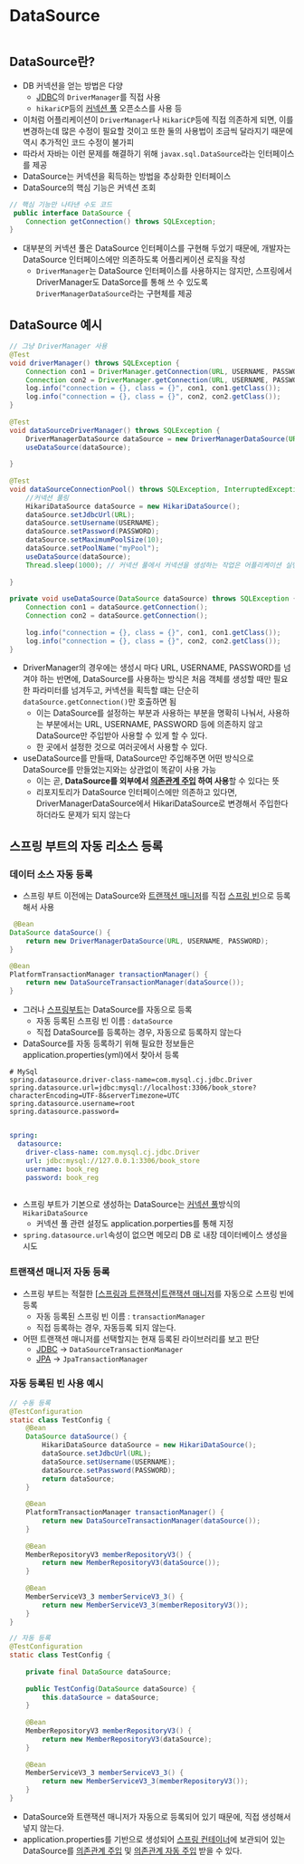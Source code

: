 # DataSource

```table-of-contents
```

##  DataSource란?

- DB 커넥션을 얻는 방법은 다양
	- [JDBC](../JAVA/JDBC.md)의 `DriverManager`를 직접 사용
	- `hikariCP`등의 [커넥션 풀](../CS/커넥션%20풀.md) 오픈소스를 사용 등
- 이처럼 어플리케이션이 `DriverManager`나 `HikariCP`등에 직접 의존하게 되면, 이를 변경하는데 많은 수정이 필요할 것이고 또한 둘의 사용법이 조금씩 달라지기 때문에 역시 추가적인 코드 수정이 불가피
- 따라서 자바는 이런 문제를 해결하기 위해 `javax.sql.DataSource`라는 인터페이스를 제공
- DataSource는 커넥션을 획득하는 방법을 추상화한 인터페이스
- DataSource의 핵심 기능은 커넥션 조회
```java
// 핵심 기능만 나타낸 수도 코드
 public interface DataSource {
    Connection getConnection() throws SQLException;
}
```

- 대부분의 커넥션 풀은 DataSource 인터페이스를 구현해 두었기 때문에, 개발자는 DataSource 인터페이스에만 의존하도록 어플리케이션 로직을 작성
	- `DriverManager`는 DataSource 인터페이스를 사용하지는 않지만, 스프링에서 DriverManager도 DataSorce를 통해 쓰 수 있도록 `DriverManagerDataSource`라는 구현체를 제공

## DataSource 예시

```java
// 그냥 DriverManager 사용
@Test  
void driverManager() throws SQLException {  
    Connection con1 = DriverManager.getConnection(URL, USERNAME, PASSWORD);  
    Connection con2 = DriverManager.getConnection(URL, USERNAME, PASSWORD);  
    log.info("connection = {}, class = {}", con1, con1.getClass());  
    log.info("connection = {}, class = {}", con2, con2.getClass());  
}  
  
@Test  
void dataSourceDriverManager() throws SQLException {  
    DriverManagerDataSource dataSource = new DriverManagerDataSource(URL, USERNAME, PASSWORD);  
    useDataSource(dataSource);  
  
}  
  
@Test  
void dataSourceConnectionPool() throws SQLException, InterruptedException {  
    //커넥션 풀링  
    HikariDataSource dataSource = new HikariDataSource();  
    dataSource.setJdbcUrl(URL);  
    dataSource.setUsername(USERNAME);  
    dataSource.setPassword(PASSWORD);  
    dataSource.setMaximumPoolSize(10);  
    dataSource.setPoolName("myPool");  
    useDataSource(dataSource);  
    Thread.sleep(1000); // 커넥션 풀에서 커넥션을 생성하는 작업은 어플리케이션 실행속도에 영향을 주지 않기 위해 별도의 쓰레드에서 작동 -> 별도의 쓰레드이기 때문에 테스트가 먼저 종료되어 버림... 대기시간을 강제로 주는 것으로 로그 확인 할 수 있도록 함 
  
}  
  
private void useDataSource(DataSource dataSource) throws SQLException {  
    Connection con1 = dataSource.getConnection();  
    Connection con2 = dataSource.getConnection();  
  
    log.info("connection = {}, class = {}", con1, con1.getClass());  
    log.info("connection = {}, class = {}", con2, con2.getClass());  
}
```

- DriverManager의 경우에는 생성시 마다 URL, USERNAME, PASSWORD를 넘겨야 하는 반면에, DataSource를 사용하는 방식은 처음 객체를 생성할 때만 필요한 파라미터를 넘겨두고, 커넥션을 획득할 떄는 단순히 `dataSource.getConnection()`만 호출하면 됨
	- 이는 DataSource를 설정하는 부분과 사용하는 부분을 명확히 나눠서, 사용하는 부분에서는 URL, USERNAME, PASSWORD 등에 의존하지 않고 DataSource만 주입받아 사용할 수 있게 할 수 있다. 
	- 한 곳에서 설정한 것으로 여러곳에서 사용할 수 있다.
- useDataSource를 만들때, DataSource만 주입해주면 어떤 방식으로 DataSource를 만들었는지와는 상관없이 똑같이 사용 가능
	- 이는 곧, **DataSource를 외부에서 [의존관계 주입](../CS/디자인%20패턴/의존관계%20주입.md) 하여 사용**할 수 있다는 뜻
	- 리포지토리가 DataSource 인터페이스에만 의존하고 있다면, DriverManagerDataSource에서 HikariDataSource로 변경해서 주입한다 하더라도 문제가 되지 않는다


## 스프링 부트의 자동 리소스 등록

### 데이터 소스 자동 등록
- 스프링 부트 이전에는 DataSource와 [트랜잭션 매니저](스프링과%20트랜잭션.md)를 직접 [스프링 빈](스프링%20빈.md)으로 등록해서 사용
```java
 @Bean
DataSource dataSource() {
	return new DriverManagerDataSource(URL, USERNAME, PASSWORD);
}

@Bean
PlatformTransactionManager transactionManager() {
	return new DataSourceTransactionManager(dataSource());
}

```

- 그러나 [스프링부트](../미완성%20문서/SpringBoot.md)는 DataSource를 자동으로 등록
	- 자동 등록된 스프링 빈 이름 : `dataSource`
	- 직접 DataSource를 등록하는 경우, 자동으로 등록하지 않는다
- DataSource를 자동 등록하기 위해 필요한 정보들은 application.properties(yml)에서 찾아서 등록
```properties
# MySql  
spring.datasource.driver-class-name=com.mysql.cj.jdbc.Driver  
spring.datasource.url=jdbc:mysql://localhost:3306/book_store?characterEncoding=UTF-8&serverTimezone=UTC  
spring.datasource.username=root
spring.datasource.password=
```

```yml

spring:  
  datasource:  
    driver-class-name: com.mysql.cj.jdbc.Driver  
    url: jdbc:mysql://127.0.0.1:3306/book_store  
    username: book_reg  
    password: book_reg
    
```

- 스프링 부트가 기본으로 생성하는 DataSource는 [커넥션 풀](../CS/커넥션%20풀.md)방식의 `HikariDataSource`
	- 커넥션 풀 관련 설정도 application.porperties를 통해 지정
- `spring.datasource.url`속성이 없으면 메모리 DB 로 내장 데이터베이스 생성을 시도

### 트랜잭션 매니저 자동 등록
- 스프링 부트는 적절한 [[스프링과 트랜잭션|트랜잭션 매니저](PlatformTransactionManager)를 자동으로 스프링 빈에 등록
	- 자동 등록된 스프링 빈 이름 : `transactionManager`
	- 직접 등록하는 경우, 자동등록 되지 않는다.
- 어떤 트랜잭션 매니저를 선택할지는 현재 등록된 라이브러리를 보고 판단
	- [JDBC](../JAVA/JDBC.md) -> `DataSourceTransactionManager`
	- [JPA](../미완성%20문서/JPA.md) -> `JpaTransactionManager`

### 자동 등록된 빈 사용 예시

```java
// 수동 등록
@TestConfiguration  
static class TestConfig {  
    @Bean  
    DataSource dataSource() {  
        HikariDataSource dataSource = new HikariDataSource();  
        dataSource.setJdbcUrl(URL);  
        dataSource.setUsername(USERNAME);  
        dataSource.setPassword(PASSWORD);  
        return dataSource;  
    }  
  
    @Bean  
    PlatformTransactionManager transactionManager() {  
        return new DataSourceTransactionManager(dataSource());  
    }  
  
    @Bean  
    MemberRepositoryV3 memberRepositoryV3() {  
        return new MemberRepositoryV3(dataSource());  
    }  
  
    @Bean  
    MemberServiceV3_3 memberServiceV3_3() {  
        return new MemberServiceV3_3(memberRepositoryV3());  
    }  
}

// 자동 등록
@TestConfiguration  
static class TestConfig {  
  
    private final DataSource dataSource;  
  
    public TestConfig(DataSource dataSource) {  
        this.dataSource = dataSource;  
    }  
  
    @Bean  
    MemberRepositoryV3 memberRepositoryV3() {  
        return new MemberRepositoryV3(dataSource);  
    }  
  
    @Bean  
    MemberServiceV3_3 memberServiceV3_3() {  
        return new MemberServiceV3_3(memberRepositoryV3());  
    }  
}
```
- DataSource와 트랜잭션 매니저가 자동으로 등록되어 있기 때문에, 직접 생성해서 넣지 않는다.
- application.properties를 기반으로 생성되어 [스프링 컨테이너](스프링%20컨테이너.md)에 보관되어 있는 DataSource를 [의존관계 주입](../CS/디자인%20패턴/의존관계%20주입.md) 및 [의존관계 자동 주입](의존관계%20자동%20주입.md) 받을 수 있다.